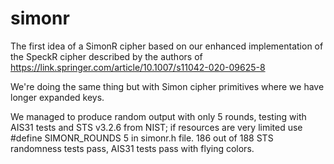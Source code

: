 # simonr
The first idea of a SimonR cipher based on our enhanced implementation of the SpeckR cipher described by the authors of https://link.springer.com/article/10.1007/s11042-020-09625-8

We're doing the same thing but with Simon cipher primitives where we have longer expanded keys.

We managed to produce random output with only 5 rounds, testing with AIS31 tests and STS v3.2.6 from NIST; if resources are very limited use #define SIMONR_ROUNDS 5 in simonr.h file. 186 out of 188 STS randomness tests pass, AIS31 tests pass with flying colors.

